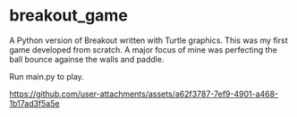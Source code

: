 # breakout_game

A Python version of Breakout written with Turtle graphics.
This was my first game developed from scratch.
A major focus of mine was perfecting the ball bounce againse the walls and paddle.

Run main.py to play.

https://github.com/user-attachments/assets/a62f3787-7ef9-4901-a468-1b17ad3f5a5e

